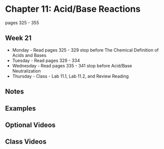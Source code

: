 # Chapter 11:  Acid/Base Reactions

pages 325 - 355

## Week 21

- Monday - Read pages 325 - 329 stop before The Chemical Definition of Acids and Bases
- Tuesday - Read pages 329 - 334
- Wednesday - Read pages 335 - 341 stop before Acid/Base Neutralization
- Thursday - Class - Lab 11.1, Lab 11.2, and Review Reading

## Notes



## Examples

## Optional Videos

## Class Videos
